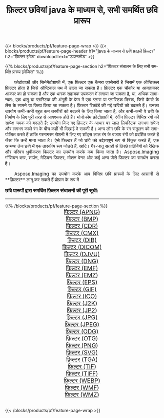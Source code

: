 ﻿---
title: फ़िल्टर छवियां java के माध्यम से, सभी समर्थित छवि प्रारूप 
weight: 3920
url: /hi/java/filter/ 
lang: hi
langdirlevel: 2
locales: zh-hans,ja,it,ru,de,es,fr,nl,id,lt,pl,pt,vi,tr,ko,zh-hant,ar,hi,th,sv,cs,uk,he
description: Aspose.Imaging का उपयोग करके आप java के माध्यम से आसानी से फ़िल्टर चित्र बना सकते हैं
---

{{< blocks/products/pf/feature-page-wrap >}}
{{< blocks/products/pf/feature-page-header h1="java के माध्यम से छवि फ़ाइलें फ़िल्टर" h2="फ़िल्टर इमेज" downloadText="डाउनलोड" >}}


{{% blocks/products/pf/feature-page-section  h2="फ़िल्टर संचालन के लिए सभी समर्थित प्रारूप इमेजिस" %}}
<p align="justify" style="text-indent:2em;font-size:15px;">
फ़ोटोग्राफ़ी और सिनेमैटोग्राफी में, एक फ़िल्टर एक कैमरा एक्सेसरी है जिसमें एक ऑप्टिकल फ़िल्टर होता है जिसे ऑप्टिकल पथ में डाला जा सकता है। फ़िल्टर एक चौकोर या आयताकार आकार का हो सकता है और एक धारक सहायक उपकरण में लगाया जा सकता है, या, अधिक सामान्यतः, एक धातु या प्लास्टिक की अंगूठी के फ्रेम में एक ग्लास या प्लास्टिक डिस्क, जिसे कैमरे के लेंस के सामने या क्लिप किया जा सकता है। फ़िल्टर रिकॉर्ड की गई छवियों को बदलते हैं। उनका उपयोग कभी-कभी बहुत कम तस्वीरों को बदलने के लिए किया जाता है, और कभी-कभी वे छवि के निर्माण के लिए पूरी तरह से आवश्यक होते हैं। मोनोक्रोम फ़ोटोग्राफ़ी में, रंगीन फ़िल्टर विभिन्न रंगों की सापेक्ष चमक को बदलते हैं; उपयोग किए गए फ़िल्टर के आधार पर लाल लिपस्टिक लगभग सफेद और लगभग काले रंग के बीच कहीं भी दिखाई दे सकती है। अन्य लोग छवि के रंग संतुलन को समायोजित करते हैं ताकि गरमागरम रोशनी में लिए गए शॉट्स लाल रंग के बजाय रंगों को प्रदर्शित करते हैं जैसा कि उन्हें माना जाता है। ऐसे फिल्टर हैं जो छवि को उद्देश्यपूर्ण रूप से विकृत करते हैं, एक अन्यथा तेज छवि में एक तारकीय रूप जोड़ते हैं, आदि। गैर-धातु सतहों से तिरछे प्रतिबिंबों को रैखिक और परिपत्र ध्रुवीकरण फिल्टर का उपयोग करके कम किया जाता है। Aspose.Imaging गॉसियन ब्लर, शार्पन, मेडियन फिल्टर, मोशन वेनर और कई अन्य जैसे फिल्टर का समर्थन करता है।
</p>
<p align="justify" style="text-indent:2em;font-size:15px;">
Aspose.Imaging का उपयोग करके आप विभिन्न छवि प्रारूपों के लिए आसानी से **फ़िल्टर** लागू कर सकते हैं प्रोग्राम के रूप में
</p>
<h3 style="margin-top:16px;">
छवि प्रारूपों द्वारा समर्थित फ़िल्टर संचालनों की पूरी सूची:
</h3>
<hr/>
{{% /blocks/products/pf/feature-page-section %}}
<div class="container-fluid productfamilypage bg-gray">
    <div class="convertypes bg-gray agp-content section">
        <div class="container">
		<div class="row other-converters" style="gap: 10px;font-size: 19px;text-align:center;">
		    <div class='col-md-3 other-converter remove-lp remove-rp'><a href="/imaging/hi/java/filter/apng/" style="padding:15px;">फ़िल्टर (APNG)</a></div><div class='col-md-3 other-converter remove-lp remove-rp'><a href="/imaging/hi/java/filter/bmp/" style="padding:15px;">फ़िल्टर (BMP)</a></div><div class='col-md-3 other-converter remove-lp remove-rp'><a href="/imaging/hi/java/filter/cdr/" style="padding:15px;">फ़िल्टर (CDR)</a></div><div class='col-md-3 other-converter remove-lp remove-rp'><a href="/imaging/hi/java/filter/cmx/" style="padding:15px;">फ़िल्टर (CMX)</a></div><div class='col-md-3 other-converter remove-lp remove-rp'><a href="/imaging/hi/java/filter/dib/" style="padding:15px;">फ़िल्टर (DIB)</a></div><div class='col-md-3 other-converter remove-lp remove-rp'><a href="/imaging/hi/java/filter/dicom/" style="padding:15px;">फ़िल्टर (DICOM)</a></div><div class='col-md-3 other-converter remove-lp remove-rp'><a href="/imaging/hi/java/filter/djvu/" style="padding:15px;">फ़िल्टर (DJVU)</a></div><div class='col-md-3 other-converter remove-lp remove-rp'><a href="/imaging/hi/java/filter/dng/" style="padding:15px;">फ़िल्टर (DNG)</a></div><div class='col-md-3 other-converter remove-lp remove-rp'><a href="/imaging/hi/java/filter/emf/" style="padding:15px;">फ़िल्टर (EMF)</a></div><div class='col-md-3 other-converter remove-lp remove-rp'><a href="/imaging/hi/java/filter/emz/" style="padding:15px;">फ़िल्टर (EMZ)</a></div><div class='col-md-3 other-converter remove-lp remove-rp'><a href="/imaging/hi/java/filter/eps/" style="padding:15px;">फ़िल्टर (EPS)</a></div><div class='col-md-3 other-converter remove-lp remove-rp'><a href="/imaging/hi/java/filter/gif/" style="padding:15px;">फ़िल्टर (GIF)</a></div><div class='col-md-3 other-converter remove-lp remove-rp'><a href="/imaging/hi/java/filter/ico/" style="padding:15px;">फ़िल्टर (ICO)</a></div><div class='col-md-3 other-converter remove-lp remove-rp'><a href="/imaging/hi/java/filter/j2k/" style="padding:15px;">फ़िल्टर (J2K)</a></div><div class='col-md-3 other-converter remove-lp remove-rp'><a href="/imaging/hi/java/filter/jp2/" style="padding:15px;">फ़िल्टर (JP2)</a></div><div class='col-md-3 other-converter remove-lp remove-rp'><a href="/imaging/hi/java/filter/jpg/" style="padding:15px;">फ़िल्टर (JPG)</a></div><div class='col-md-3 other-converter remove-lp remove-rp'><a href="/imaging/hi/java/filter/jpeg/" style="padding:15px;">फ़िल्टर (JPEG)</a></div><div class='col-md-3 other-converter remove-lp remove-rp'><a href="/imaging/hi/java/filter/odg/" style="padding:15px;">फ़िल्टर (ODG)</a></div><div class='col-md-3 other-converter remove-lp remove-rp'><a href="/imaging/hi/java/filter/otg/" style="padding:15px;">फ़िल्टर (OTG)</a></div><div class='col-md-3 other-converter remove-lp remove-rp'><a href="/imaging/hi/java/filter/png/" style="padding:15px;">फ़िल्टर (PNG)</a></div><div class='col-md-3 other-converter remove-lp remove-rp'><a href="/imaging/hi/java/filter/svg/" style="padding:15px;">फ़िल्टर (SVG)</a></div><div class='col-md-3 other-converter remove-lp remove-rp'><a href="/imaging/hi/java/filter/tga/" style="padding:15px;">फ़िल्टर (TGA)</a></div><div class='col-md-3 other-converter remove-lp remove-rp'><a href="/imaging/hi/java/filter/tif/" style="padding:15px;">फ़िल्टर (TIF)</a></div><div class='col-md-3 other-converter remove-lp remove-rp'><a href="/imaging/hi/java/filter/tiff/" style="padding:15px;">फ़िल्टर (TIFF)</a></div><div class='col-md-3 other-converter remove-lp remove-rp'><a href="/imaging/hi/java/filter/webp/" style="padding:15px;">फ़िल्टर (WEBP)</a></div><div class='col-md-3 other-converter remove-lp remove-rp'><a href="/imaging/hi/java/filter/wmf/" style="padding:15px;">फ़िल्टर (WMF)</a></div><div class='col-md-3 other-converter remove-lp remove-rp'><a href="/imaging/hi/java/filter/wmz/" style="padding:15px;">फ़िल्टर (WMZ)</a></div>
                </div>
        </div>
    </div>
</div>
<br/>

{{< /blocks/products/pf/feature-page-wrap >}}
